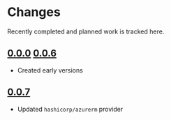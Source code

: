 # Changes
Recently completed and planned work is tracked here.

## [0.0.0](.) [0.0.6](.)
- Created early versions

## [0.0.7](.)
- Updated `hashicorp/azurerm` provider

